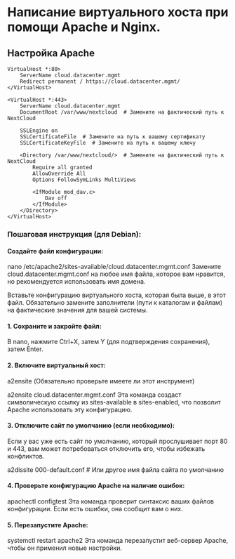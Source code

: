 
# Написание виртуального хоста при помощи Apache и Nginx.

## Настройка Apache
```
VirtualHost *:80>
    ServerName cloud.datacenter.mgmt
    Redirect permanent / https://cloud.datacenter.mgmt/
</VirtualHost>

<VirtualHost *:443>
    ServerName cloud.datacenter.mgmt
    DocumentRoot /var/www/nextcloud  # Замените на фактический путь к NextCloud

    SSLEngine on
    SSLCertificateFile  # Замените на путь к вашему сертификату
    SSLCertificateKeyFile  # Замените на путь к вашему ключу

    <Directory /var/www/nextcloud/>  # Замените на фактический путь к NextCloud
        Require all granted
        AllowOverride All
        Options FollowSymLinks MultiViews

        <IfModule mod_dav.c>
            Dav off
        </IfModule>
    </Directory>
</VirtualHost>
```


### Пошаговая инструкция (для Debian):

#### Создайте файл конфигурации:

nano /etc/apache2/sites-available/cloud.datacenter.mgmt.conf
Замените cloud.datacenter.mgmt.conf на любое имя файла, которое вам нравится, но рекомендуется использовать имя домена.

Вставьте конфигурацию виртуального хоста, которая была выше, в этот файл. Обязательно замените заполнители (пути к каталогам и файлам) на фактические значения для вашей системы.

#### 1. Сохраните и закройте файл:

В nano, нажмите Ctrl+X, затем Y (для подтверждения сохранения), затем Enter.

#### 2. Включите виртуальный хост:

a2ensite (Обязательно проверьте имеете ли этот инструмент)

a2ensite cloud.datacenter.mgmt.conf
Эта команда создаст символическую ссылку из sites-available в sites-enabled, что позволит Apache использовать эту конфигурацию.

#### 3. Отключите сайт по умолчанию (если необходимо):

Если у вас уже есть сайт по умолчанию, который прослушивает порт 80 и 443, вам может потребоваться отключить его, чтобы избежать конфликтов.

a2dissite 000-default.conf  # Или другое имя файла сайта по умолчанию

#### 4. Проверьте конфигурацию Apache на наличие ошибок:

apachectl configtest
Эта команда проверит синтаксис ваших файлов конфигурации. Если есть ошибки, она сообщит вам о них.

#### 5. Перезапустите Apache:

systemctl restart apache2
Эта команда перезапустит веб-сервер Apache, чтобы он применил новые настройки.


